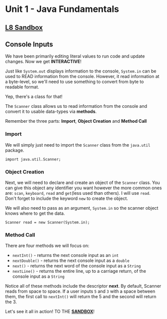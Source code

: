 # Unit 1 - Java Fundamentals

## [L8 Sandbox][sandbox]

## Console Inputs

We have been primarily editing literal values to run code and update changes. Now we get **INTERACTIVE**!

Just like `System.out` displays information to the console, `System.in` can be used to READ information from the console. However, it read information at a byte-level, so we'll need to use something to convert from byte to readable format. 

Yep, there's a class for that!

The `Scanner` class allows us to read information from the console and convert it to usable data-types via **methods**.

Remember the three parts: **Import**, **Object Creation** and **Method Call**

### Import

We will simply just need to import the `Scanner` class from the `java.util` package. 

`import java.util.Scanner;`

### Object Creation

Next, we will need to declare and create an object of the `Scanner` class. You can give this object any identifier you want however the more common ones are: `scan`, `keyboard`, `read` and `get`(less used than others). I will use `read`. Don't forget to include the keyword `new` to create the object.

We will also need to pass as an argument, `System.in` so the scanner object knows where to get the data.

`Scanner read = new Scanner(System.in);`

### Method Call

There are four methods we will focus on:

* `nextInt()` - returns the next console input as an `int`
* `nextDouble()` - returns the next console input as a `double`
* `next()` - returns the next word of the console input as a `String`
* `nextLine()` - returns the entire line, up to a carriage return, of the console input as a `String` 

Notice all of these methods include the descriptor **next**. By default, Scanner reads from space to space. If a user inputs `5` and `3` with a space between them, the first call to `nextInt()` will return the 5 and the second will return the 3.

Let's see it all in action! TO THE [**SANDBOX**][sandbox]!


[sandbox]: ../L8.java